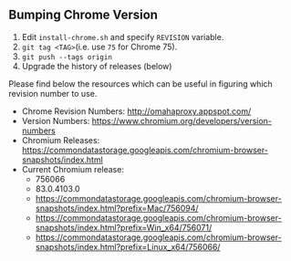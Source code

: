 ## Bumping Chrome Version

1. Edit `install-chrome.sh` and specify `REVISION` variable.
2. `git tag <TAG>`(i.e. use `75` for Chrome 75).
3. `git push --tags origin`
4. Upgrade the history of releases (below)

Please find below the resources which can be useful in figuring which revision number to use.

- Chrome Revision Numbers: http://omahaproxy.appspot.com/
- Version Numbers: https://www.chromium.org/developers/version-numbers
- Chromium Releases: https://commondatastorage.googleapis.com/chromium-browser-snapshots/index.html
- Current Chromium release:
    - 756066
    - 83.0.4103.0
    - https://commondatastorage.googleapis.com/chromium-browser-snapshots/index.html?prefix=Mac/756094/
    - https://commondatastorage.googleapis.com/chromium-browser-snapshots/index.html?prefix=Win_x64/756071/
    - https://commondatastorage.googleapis.com/chromium-browser-snapshots/index.html?prefix=Linux_x64/756066/
